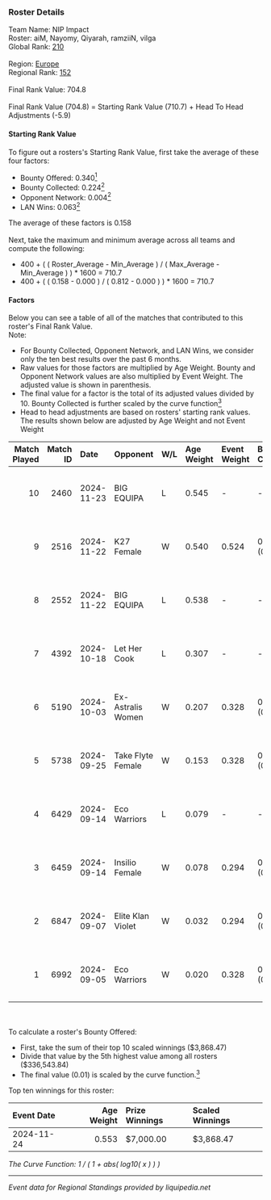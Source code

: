 ### Roster Details<br />
Team Name: NIP Impact<br />
Roster: aiM, Nayomy, Qiyarah, ramziiN, vilga<br />
Global Rank: [210](../../standings_global_2025_03_01.md)<br />
<br />
Region: [Europe]( ../../standings_europe_2025_03_01.md)<br />
Regional Rank: [152]( ../../standings_europe_2025_03_01.md)<br />
<br />
Final Rank Value:  704.8<br />
<br />
Final Rank Value (704.8) = Starting Rank Value (710.7) + Head To Head Adjustments (-5.9)<br />

#### Starting Rank Value<br />
To figure out a rosters's Starting Rank Value, first take the average of these four factors:<br />
- Bounty Offered: 0.340[<sup>1</sup>](#table2)
- Bounty Collected: 0.224[<sup>2</sup>](#table1)
- Opponent Network: 0.004[<sup>2</sup>](#table1)
- LAN Wins: 0.063[<sup>2</sup>](#table1)

The average of these factors is 0.158<br />
<br />
Next, take the maximum and minimum average across all teams and compute the following:<br />
- 400 + ( ( Roster_Average - Min_Average ) / ( Max_Average - Min_Average ) ) * 1600 = 710.7
- 400 + ( ( 0.158 - 0.000 ) / ( 0.812 - 0.000 ) ) * 1600 = 710.7


#### Factors<br />
Below you can see a table of all of the matches that contributed to this roster's Final Rank Value.<br />
Note:<br />

- For Bounty Collected, Opponent Network, and LAN Wins, we consider only the ten best results over the past 6 months.
- Raw values for those factors are multiplied by Age Weight. Bounty and Opponent Network values are also multiplied by Event Weight. The adjusted value is shown in parenthesis.
- The final value for a factor is the total of its adjusted values divided by 10. Bounty Collected is further scaled by the curve function[<sup>3</sup>](#curveFunction)
- Head to head adjustments are based on rosters' starting rank values. The results shown below are adjusted by Age Weight and not Event Weight
<span id="table1"></span><br />


| Match Played | Match ID | Date       | Opponent          | W/L | Age Weight | Event Weight | Bounty Collected | Opponent Network | LAN Wins  | H2H Adj. | Roster                               |
| -: | -: | :- | :- | :- | :- | :- | :- | :- | :- | -: | :- |
|           10 |     2460 | 2024-11-23 | BIG EQUIPA        | L   | 0.545      | -            | -                | -                | -         |    -7.13 | aiM, Nayomy, Qiyarah, ramziiN, vilga |
|            9 |     2516 | 2024-11-22 | K27 Female        | W   | 0.540      | 0.524        | 0.008 (0.002)    | 0.064 (0.018)    | 1 (0.540) |     8.05 | aiM, Nayomy, Qiyarah, ramziiN, vilga |
|            8 |     2552 | 2024-11-22 | BIG EQUIPA        | L   | 0.538      | -            | -                | -                | -         |    -7.07 | aiM, Nayomy, Qiyarah, ramziiN, vilga |
|            7 |     4392 | 2024-10-18 | Let Her Cook      | L   | 0.307      | -            | -                | -                | -         |    -5.89 | aiM, Nayomy, Qiyarah, ramziiN, vilga |
|            6 |     5190 | 2024-10-03 | Ex-Astralis Women | W   | 0.207      | 0.328        | 0.010 (0.001)    | 0.094 (0.006)    | 0 (0.000) |     3.65 | aiM, Nayomy, Qiyarah, ramziiN, vilga |
|            5 |     5738 | 2024-09-25 | Take Flyte Female | W   | 0.153      | 0.328        | 0.006 (0.000)    | 0.299 (0.015)    | 0 (0.000) |     2.12 | aiM, Nayomy, Qiyarah, ramziiN, vilga |
|            4 |     6429 | 2024-09-14 | Eco Warriors      | L   | 0.079      | -            | -                | -                | -         |    -0.97 | aiM, Nayomy, Qiyarah, ramziiN, vilga |
|            3 |     6459 | 2024-09-14 | Insilio Female    | W   | 0.078      | 0.294        | 0.000 (0.000)    | 0.005 (0.000)    | 0 (0.000) |     0.81 | aiM, Nayomy, Qiyarah, ramziiN, vilga |
|            2 |     6847 | 2024-09-07 | Elite Klan Violet | W   | 0.032      | 0.294        | 0.000 (0.000)    | 0.002 (0.000)    | 0 (0.000) |     0.15 | aiM, Nayomy, Qiyarah, ramziiN, vilga |
|            1 |     6992 | 2024-09-05 | Eco Warriors      | W   | 0.020      | 0.328        | 0.022 (0.000)    | 0.268 (0.002)    | 0 (0.000) |     0.38 | aiM, Nayomy, Qiyarah, ramziiN, vilga |

<br />
<span id="table2"></span><br />
To calculate a roster's Bounty Offered:<br />

- First, take the sum of their top 10 scaled winnings ($3,868.47)
- Divide that value by the 5th highest value among all rosters ($336,543.84)
- The final value (0.01) is scaled by the curve function.[<sup>3</sup>](#curveFunction)

Top ten winnings for this roster:<br />

| Event Date | Age Weight | Prize Winnings | Scaled Winnings |
| :- | -: | :- | :- |
| 2024-11-24 |      0.553 | $7,000.00      | $3,868.47       |


<span id="curveFunction"></span>_The Curve Function: 1 / ( 1 + abs( log10( x ) ) )_<br />

---
_Event data for Regional Standings provided by liquipedia.net_<br />
